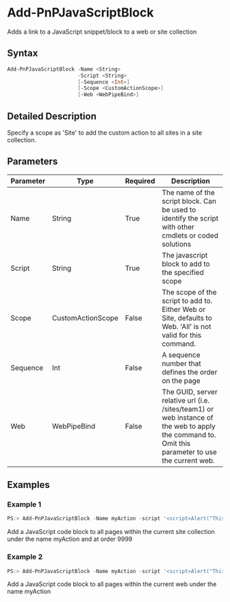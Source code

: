 # Add-PnPJavaScriptBlock
Adds a link to a JavaScript snippet/block to a web or site collection
## Syntax
```powershell
Add-PnPJavaScriptBlock -Name <String>
                       -Script <String>
                       [-Sequence <Int>]
                       [-Scope <CustomActionScope>]
                       [-Web <WebPipeBind>]
```


## Detailed Description
Specify a scope as 'Site' to add the custom action to all sites in a site collection.

## Parameters
Parameter|Type|Required|Description
---------|----|--------|-----------
|Name|String|True|The name of the script block. Can be used to identify the script with other cmdlets or coded solutions|
|Script|String|True|The javascript block to add to the specified scope|
|Scope|CustomActionScope|False|The scope of the script to add to. Either Web or Site, defaults to Web. 'All' is not valid for this command.|
|Sequence|Int|False|A sequence number that defines the order on the page|
|Web|WebPipeBind|False|The GUID, server relative url (i.e. /sites/team1) or web instance of the web to apply the command to. Omit this parameter to use the current web.|
## Examples

### Example 1
```powershell
PS:> Add-PnPJavaScriptBlock -Name myAction -script '<script>Alert("This is my Script block");</script>' -Sequence 9999 -Scope Site
```
Add a JavaScript code block  to all pages within the current site collection under the name myAction and at order 9999

### Example 2
```powershell
PS:> Add-PnPJavaScriptBlock -Name myAction -script '<script>Alert("This is my Script block");</script>'
```
Add a JavaScript code block  to all pages within the current web under the name myAction
